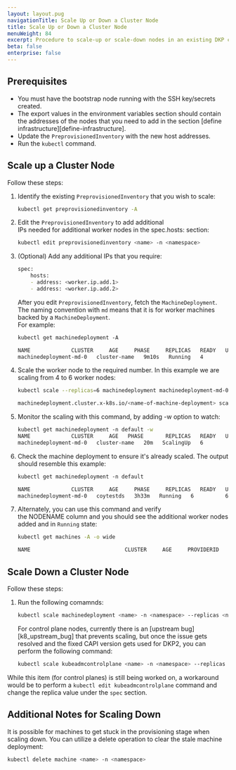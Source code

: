 ```yaml
---
layout: layout.pug
navigationTitle: Scale Up or Down a Cluster Node
title: Scale Up or Down a Cluster Node
menuWeight: 84
excerpt: Procedure to scale-up or scale-down nodes in an existing DKP cluster.
beta: false
enterprise: false
---
```


## Prerequisites

- You must have the bootstrap node running with the SSH key/secrets created.
- The export values in the environment variables section should contain the addresses of the nodes that you need to add in the section [define infrastructure][define-infrastructure].
- Update the `PreprovisionedInventory` with the new host addresses.
- Run the `kubectl` command.

## Scale up a Cluster Node

Follow these steps:

1.  Identify the existing `PreprovisionedInventory` that you wish to scale:

    ```bash
    kubectl get preprovisionedinventory -A
    ```

2.  Edit the `PreprovisionedInventory` to add additional IPs needed for additional worker nodes in the spec.hosts: section: 

    ```bash
    kubectl edit preprovisionedinventory <name> -n <namespace>
    ```

3.  (Optional) Add any additional IPs that you require:

    ```bash
    spec: 
        hosts: 
        - address: <worker.ip.add.1> 
        - address: <worker.ip.add.2> 
    ```

    After you edit `PreprovisionedInventory`, fetch the `MachineDeployment`. The naming convention with `md` means that it is for worker machines backed by a `MachineDeployment`.\
    For example:

    ```bash
    kubectl get machinedeployment -A
    ```

    ```bash
    NAME             CLUSTER     AGE     PHASE     REPLICAS   READY   UPDATED   UNAVAILABLE 
    machinedeployment-md-0   cluster-name   9m10s   Running   4          4       4   
    ```

4.  Scale the worker node to the required number. In this example we are scaling from 4 to 6 worker nodes:

    ```bash
    kubectl scale --replicas=6 machinedeployment machinedeployment-md-0 -n default
    ```

    ```bash
    machinedeployment.cluster.x-k8s.io/<name-of-machine-deployment> scaled 
    ```

5.  Monitor the scaling with this command, by adding -w option to watch:

    ```bash
    kubectl get machinedeployment -n default -w 
    NAME             CLUSTER     AGE   PHASE       REPLICAS   READY   UPDATED   UNAVAILABLE 
    machinedeployment-md-0   cluster-name   20m   ScalingUp   6          4       6         2 
    ```

6.  Check the machine deployment to ensure it's already scaled. The output should resemble this example:

    ```bash
    kubectl get machinedeployment -n default
    ```

    ```bash
    NAME             CLUSTER     AGE     PHASE     REPLICAS   READY   UPDATED   UNAVAILABLE 
    machinedeployment-md-0   coytestds   3h33m   Running   6          6       6 
    ```

7.  Alternately, you can use this command and verify the NODENAME column and you should see the additional worker nodes added and in `Running` state:

    ```bash
    kubectl get machines -A -o wide
    ```

    ```bash
    NAME                              CLUSTER     AGE     PROVIDERID                          PHASE     VERSION   NODENAME 
    ```

## Scale Down a Cluster Node

Follow these steps:

1.  Run the following comamnds:

    ```bash
    kubectl scale machinedeployment <name> -n <namespace> --replicas <new number>
    ```

    For control plane nodes, currently there is an [upstream bug][k8_upstream_bug] that prevents scaling, but once the issue gets resolved and the fixed CAPI version gets used for DKP2, you can perform the following command:

    ```bash
    kubectl scale kubeadmcontrolplane <name> -n <namespace> --replicas <new number>
    ```

While this item (for control planes) is still being worked on, a workaround would be to perform a `kubectl edit kubeadmcontrolplane` command and change the replica value under the `spec` section.

## Additional Notes for Scaling Down

It is possible for machines to get stuck in the provisioning stage when scaling down. You can utilize a delete operation to clear the stale machine deployment:

```bash
kubectl delete machine <name> -n <namespace>
```

[k8s_upstream_bug]: https://github.com/kubernetes-sigs/cluster-api/issues/4847/
